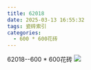 ```yaml
---
title: 62018
date: 2025-03-13 16:55:32
tags: 瓷砖索引
categories:
  - 600 * 600花砖
---
```


62018--600 * 600花砖
![](/img/ceramic/600_600huazhuan/62018.jpg)